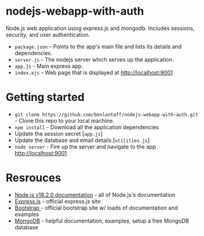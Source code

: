 # nodejs-webapp-with-auth

Node.js web application using express.js and mongodb. Includes sessions, security, and user authentication.

- `package.json` - Points to the app's main file and lists its details and dependencies.
- `server.js` - The nodejs server which serves up the application.
- `app.js` - Main express app.
- `index.ejs` - Web page that is displayed at [http://localhost:9001](http://localhost:9001)

# Getting started

- `git clone https://github.com/benlantaff/nodejs-webapp-with-auth.git` - Clone this repo to your local machine.
- `npm install` - Download all the application dependencies
- Update the session secret [`app.js`]
- Update the database and email details [`utilities.js`]
- `node server` - Fire up the server and navigate to the app [http://localhost:9001](http://localhost:9001)

# Resrouces

- [Node.js v18.2.0 documentation](https://nodejs.org/dist/latest-v18.x/docs/api/) - all of Node.js's documentation
- [Express.js](https://expressjs.com/) - official express.js site
- [Bootstrap ](https://getbootstrap.com/) - official bootstrap site w/ loads of documentation and examples
- [MongoDB](https://www.mongodb.com/) - helpful documentation, examples, setup a free MongoDB database
